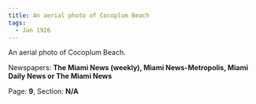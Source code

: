 ```yaml
---  
title: An aerial photo of Cocoplum Beach  
tags:  
  - Jan 1926  
---  
```

  
An aerial photo of Cocoplum Beach.  
  
Newspapers: **The Miami News (weekly), Miami News-Metropolis, Miami Daily News or The Miami News**  
  
Page: **9**, Section: **N/A** 

